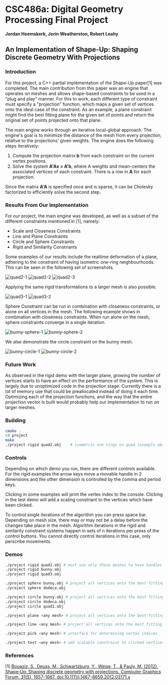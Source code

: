# CSC486a: Digital Geometry Processing Final Project
**Jordan Heemskerk, Jorin Weatherston, Robert Leahy**
## An Implementation of Shape-Up: Shaping Discrete Geometry With Projections

### Introduction
For this project, a C++ partial implementation of the Shape-Up paper[1] was completed. The main contribution from this paper was an engine that operates on meshes and allows shape-based constraints to be used in a "plug and play" manner. For this to work, each different type of constraint must specify a "projection" function, which maps a given set of vertices onto the ideal case of the constraint. As an example, a plane constraint might find the best fitting plane for the given set of points and return the original set of points projected onto that plane. 

The main engine works through an iterative local-global approach. The engine's goal is to minimize the distance of the mesh from every projection, relative to the projections' given weights. The engine does the following steps iteratively:
 1. Compute the projection matrix **b** from each constraint on the *current* vertex positions.
 2. Solve the system **A'Ax = A'b**, where A weights and mean-centers the associated vertices of each constraint. There is a row in **A** for each projection. 

Since the matrix **A'A** is specified once and is sparse, it can be Cholesky factorized to efficiently solve the second step.

### Results From Our Implementation
For our project, the main engine was developed, as well as a subset of the different constraints mentioned in [1], namely:
* Scale and Closeness Constraints
* Line and Plane Constraints
* Circle and Sphere Constraints
* Rigid and Similarity Constriants

Some examples of our results include the realtime deformation of a plane, adhering to the constraint of having isometric one-ring neighbourhoods. This can be seen in the following set of screenshots.

![quad2-1](https://github.com/jordan-heemskerk/dgp-project/blob/project/project/examples/quad2-1.png "quad2-1")
![quad2-2](https://github.com/jordan-heemskerk/dgp-project/blob/project/project/examples/quad2-2.png "quad2-2")
![quad2-3](https://github.com/jordan-heemskerk/dgp-project/blob/project/project/examples/quad2-3.png "quad2-3")

Applying the same rigid transformations to a larger mesh is also possible. 

![quad3-1](https://github.com/jordan-heemskerk/dgp-project/blob/project/project/examples/quad3-1.png "quad3-1")
![quad3-2](https://github.com/jordan-heemskerk/dgp-project/blob/project/project/examples/quad3-2.png "quad3-2")

Sphere Constraint can be run in combination with closeness constraints, or alone on all vertices in the mesh. The following example shows in combination with closeness constraints. When run alone on the mesh, sphere constraints converge in a single iteration. 

![bunny-sphere-1](https://github.com/jordan-heemskerk/dgp-project/blob/project/project/examples/bunny-sphere-1.png "bunny-sphere_1")
![bunny-sphere-2](https://github.com/jordan-heemskerk/dgp-project/blob/project/project/examples/bunny-sphere-2.png "bunny-sphere_2")

We alse demonstrate the circle constraint on the bunny mesh.

![bunny-circle-1](https://github.com/jordan-heemskerk/dgp-project/blob/project/project/examples/bunny-circle-1.png "bunny-circle-1")
![bunny-circle-2](https://github.com/jordan-heemskerk/dgp-project/blob/project/project/examples/bunny-circle-2.png "bunny-circle-2")


### Future Work
As observed in the rigid demo with the larger plane, growing the number of vertices starts to have an effect on the performance of the system. This is largely due to unoptimized code in the projection stage. Currently there is a lot of memory use that could be preallocated instead of doing it each time. Optimizing each of the projection functions, and the way that the entire projection vector is built would probably help our implementation to run on larger meshes.

### Building

```bash
cmake .
cd project
make
./project rigid quad2.obj    # isometric one rings on quad (example above)
```

### Controls

Depending on which demo you run, there are different controls available. For the rigid examples the arrow keys move a movable handle in 2 dimensions and the other dimension is controlled by the comma and period keys. 

Clicking in some examples will print the vertex index to the console. Clicking in the test demo will add a scaling constriant to the vertices which have been clicked.

To control single iterations of the algorithm you can press space bar. Depending on mesh size, there may or may not be a delay before the changes take place in the mesh. Algorithm iterations in the rigid and similarity constraint systems happen in sets of n iterations per press of the control buttons. You cannot directly control iterations in this case, only perscribe movements. 

### Demos

```bash
./project rigid quad2.obj # must use only these meshes to have handles defined
./project rigid bunny.obj
./project rigid quad3.obj

./project sphere bunny.obj # project all vertices onto the best fitting sphere
./project sphere dodeca.obj 

./project circle bunny.obj # project all vertices onto the best fitting circle
./project circle dodeca.obj
./project circle quad1.obj 

./project plane <any mesh> # project all vertices onto the best fitting plane

./project line <any mesh> # project all vertices onto the best fitting line

./project pick <any mesh> # interface for determining vertex indices

./project test <any mesh> # add scalable constraint to clicked vertices (closeness on all others)
```


### References
[1] [Bouaziz, S., Deuss, M., Schwartzburg, Y., Weise, T., & Pauly, M. (2012). Shape‐Up: Shaping discrete geometry with projections. Computer Graphics Forum, 31(5), 1657-1667. doi:10.1111/j.1467-8659.2012.03171.x](http://lgg.epfl.ch/publications/2012/shapeup/index.php)
